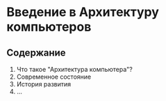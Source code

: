 
# Введение в Архитектуру компьютеров

## Содержание

1. Что такое "Архитектура компьютера"?
2. Современное состояние
3. История развития
4. ...
